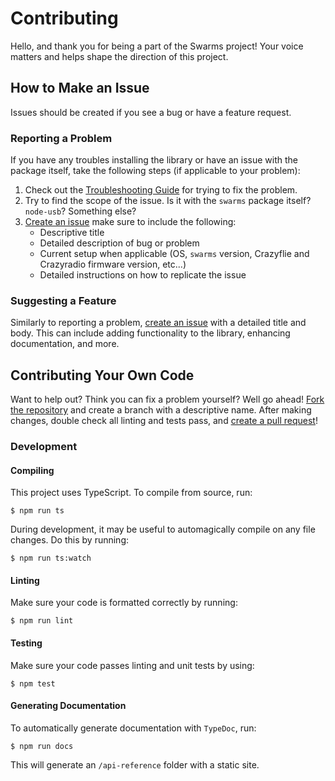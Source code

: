 # Contributing

Hello, and thank you for being a part of the Swarms project! Your voice matters and helps shape the direction of this project.

## How to Make an Issue

Issues should be created if you see a bug or have a feature request.

### Reporting a Problem

If you have any troubles installing the library or have an issue with the package itself, take the following steps (if applicable to your problem):

1. Check out the [Troubleshooting Guide](https://github.com/michaelgira23/swarms/blob/master/docs/troubleshooting.md#steps-to-take) for trying to fix the problem.
2. Try to find the scope of the issue. Is it with the `swarms` package itself? `node-usb`? Something else?
3. [Create an issue](https://github.com/michaelgira23/swarms/issues/new) make sure to include the following:
	- Descriptive title
	- Detailed description of bug or problem
	- Current setup when applicable (OS, `swarms` version, Crazyflie and Crazyradio firmware version, etc...)
	- Detailed instructions on how to replicate the issue

### Suggesting a Feature

Similarly to reporting a problem, [create an issue](https://github.com/michaelgira23/swarms/issues/new) with a detailed title and body. This can include adding functionality to the library, enhancing documentation, and more.

## Contributing Your Own Code

Want to help out? Think you can fix a problem yourself? Well go ahead! [Fork the repository](https://help.github.com/articles/fork-a-repo/) and create a branch with a descriptive name. After making changes, double check all linting and tests pass, and [create a pull request](https://help.github.com/articles/creating-a-pull-request/)!

### Development

#### Compiling

This project uses TypeScript. To compile from source, run:

```
$ npm run ts
```

During development, it may be useful to automagically compile on any file changes. Do this by running:

```
$ npm run ts:watch
```

#### Linting

Make sure your code is formatted correctly by running:

```
$ npm run lint
```

#### Testing

Make sure your code passes linting and unit tests by using:

```
$ npm test
```

#### Generating Documentation

To automatically generate documentation with `TypeDoc`, run:

```
$ npm run docs
```

This will generate an `/api-reference` folder with a static site.
